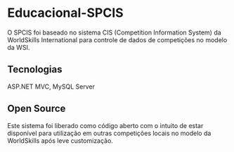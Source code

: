 # Educacional-SPCIS

O SPCIS foi baseado no sistema CIS (Competition Information System) da WorldSkills International para controle de dados de competições no modelo da WSI.

## Tecnologias
ASP.NET MVC, MySQL Server

## Open Source
Este sistema foi liberado como código aberto com o intuito de estar disponível para utilização em outras competições locais no modelo da WorldSkills após leve customização.
